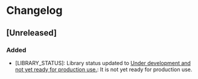 # Changelog

<!---
SPDX-License-Identifier: 2.0 license with LLVM exceptions
--->

## [Unreleased]

### Added

- [LIBRARY_STATUS]: Library status updated to [Under development and not yet ready for production use.](https://github.com/bemanproject/beman/blob/main/docs/BEMAN_LIBRARY_MATURITY_MODEL.md#under-development-and-not-yet-ready-for-production-use):
It is not yet ready for production use.
